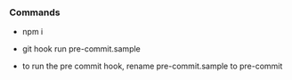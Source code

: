 ### Commands

- npm i
- git hook run pre-commit.sample

- to run the pre commit hook, rename pre-commit.sample to pre-commit
